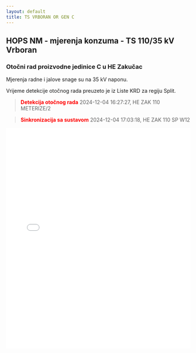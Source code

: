```yaml
---
layout: default
title: TS VRBORAN OR GEN C
---
```

## HOPS NM - mjerenja konzuma - TS 110/35 kV Vrboran

### Otočni rad proizvodne jedinice C u HE Zakučac

Mjerenja radne i jalove snage su na 35 kV naponu.

Vrijeme detekcije otočnog rada preuzeto je iz Liste KRD za regiju Split.

> **<font color="red">Detekcija otočnog rada</font>** 2024-12-04 16:27:27, HE ZAK 110 METERIZE/2

> **<font color="red">Sinkronizacija sa sustavom</font>** 2024-12-04 17:03:18, HE ZAK 110 SP W12


<div class="wide-graph">
    <iframe src="{{ site.baseurl }}/konzum/htmls/ts-vrboran-or-gen-c.html" width="100%" height="600px" frameborder="0"></iframe>
</div>
